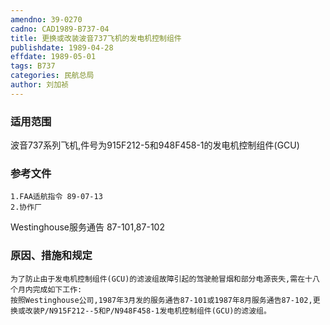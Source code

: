 ```yaml
---
amendno: 39-0270
cadno: CAD1989-B737-04
title: 更换或改装波音737飞机的发电机控制组件
publishdate: 1989-04-28
effdate: 1989-05-01
tags: B737
categories: 民航总局
author: 刘加祯
---
```


### 适用范围 
波音737系列飞机,件号为915F212-5和948F458-1的发电机控制组件(GCU)

<!--more-->
### 参考文件
    1.FAA适航指令 89-07-13 
    2.协作厂 
Westinghouse服务通告 87-101,87-102

### 原因、措施和规定 
    为了防止由于发电机控制组件(GCU)的滤波组故障引起的驾驶舱冒烟和部分电源丧失,需在十八个月内完成如下工作: 
    按照Westinghouse公司,1987年3月发的服务通告87-101或1987年8月服务通告87-102,更换或改装P/N915F212--5和P/N948F458-1发电机控制组件(GCU)的滤波组。
